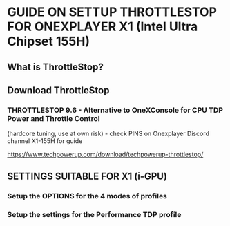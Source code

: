 # GUIDE ON SETTUP THROTTLESTOP FOR ONEXPLAYER X1 (Intel Ultra Chipset 155H)

## What is ThrottleStop?

## Download ThrottleStop
### THROTTLESTOP 9.6 - Alternative to OneXConsole for CPU TDP Power and Throttle Control
(hardcore tuning, use at own risk) - check PINS on Onexplayer Discord channel X1-155H for guide

https://www.techpowerup.com/download/techpowerup-throttlestop/

## SETTINGS SUITABLE FOR X1 (i-GPU)
### Setup the OPTIONS for the 4 modes of profiles

### Setup the settings for the Performance TDP profile

